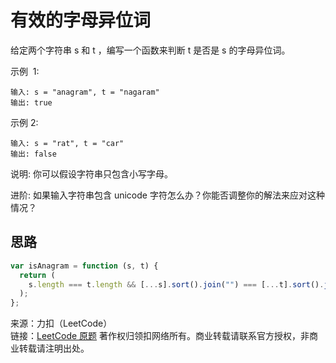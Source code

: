 # 有效的字母异位词

给定两个字符串 s 和 t ，编写一个函数来判断 t 是否是 s 的字母异位词。

示例  1:

```text
输入: s = "anagram", t = "nagaram"
输出: true
```

示例 2:

```text
输入: s = "rat", t = "car"
输出: false
```

说明:
你可以假设字符串只包含小写字母。

进阶:
如果输入字符串包含 unicode 字符怎么办？你能否调整你的解法来应对这种情况？

## 思路

```js
var isAnagram = function (s, t) {
  return (
    s.length === t.length && [...s].sort().join("") === [...t].sort().join("")
  );
};
```

来源：力扣（LeetCode）  
链接：[LeetCode 原题](https://leetcode-cn.com/problems/valid-anagram)
著作权归领扣网络所有。商业转载请联系官方授权，非商业转载请注明出处。
